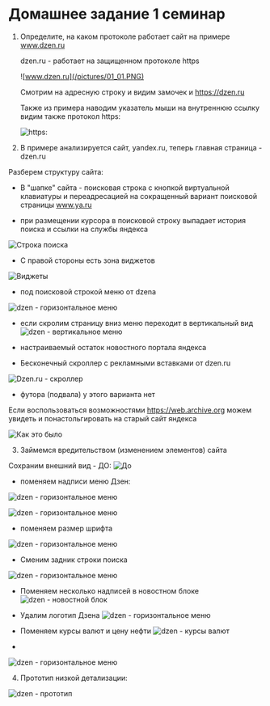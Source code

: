 # Домашнее задание 1 семинар

1. Определите, на каком протоколе работает сайт на примере www.dzen.ru

    dzen.ru - работает на защищенном протоколе https

    ![www.dzen.ru](/pictures/01_01.PNG)

    Смотрим на адресную строку и видим замочек и https://dzen.ru

    Также из примера наводим указатель мыши на внутреннюю ссылку 
    видим также протокол  https:

    ![https:](/pictures/01_02.PNG)

2. В примере анализируется сайт, yandex.ru, теперь главная страница - dzen.ru
    

Разберем структуру сайта:
    
+ В "шапке" сайта - поисковая строка с кнопкой виртуальной клавиатуры и переадресацией на сокращенный вариант поисковой страницы www.ya.ru

+ при размещении курсора в поисковой строку выпадает история поиска и ссылки на службы яндекса

![Строка поиска](/pictures/01_03.PNG)

+ С правой стороны есть зона виджетов

![Виджеты](/pictures/01_04.PNG)

+ под поисковой строкой меню от dzena

![dzen - горизонтальное меню](/pictures/01_05.PNG)

+ если скролим страницу вниз меню переходит в вертикальный вид
![dzen - вертикальное меню](/pictures/01_06.PNG)

+ настраиваемый остаток новостного портала яндекса

+ Бесконечный скроллер с рекламными вставками от dzen.ru

![Dzen.ru - скроллер](/pictures/01_08.PNG)

+ футора (подвала) у этого варианта нет

Если воспользоваться возможностями https://web.archive.org можем увидеть и понастольгировать на старый сайт яндекса

![Как это было](/pictures/01_09.PNG)

3. Займемся вредительством (изменением элементов) сайта

Сохраним внешний вид - ДО:
![До](/pictures/01_10.PNG)

+ поменяем надписи меню Дзен:

![dzen - горизонтальное меню](/pictures/01_12.PNG)

![dzen - горизонтальное меню](/pictures/01_11.PNG)

+ поменяем размер шрифта

![dzen - горизонтальное меню](/pictures/01_13.PNG)

+ Сменим задник строки поиска

![dzen - горизонтальное меню](/pictures/01_14.PNG)

+ Поменяем несколько надписей в новостном блоке
![dzen - новостной блок](/pictures/01_15.PNG)

+ Удалим логотип Дзена
![dzen - горизонтальное меню](/pictures/01_16.PNG)

+ Поменяем курсы валют и цену нефти
![dzen - курсы валют](/pictures/01_17.PNG)

+ 
![dzen - горизонтальное меню](/pictures/01_17.PNG)

4. Прототип низкой детализации:

![dzen - прототип](/pictures/01_18.PNG)
